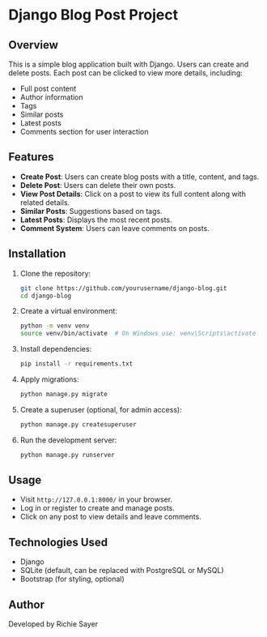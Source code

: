 # Django Blog Post Project

## Overview
This is a simple blog application built with Django. Users can create and delete posts. Each post can be clicked to view more details, including:
- Full post content
- Author information
- Tags
- Similar posts
- Latest posts
- Comments section for user interaction

## Features
- **Create Post**: Users can create blog posts with a title, content, and tags.
- **Delete Post**: Users can delete their own posts.
- **View Post Details**: Click on a post to view its full content along with related details.
- **Similar Posts**: Suggestions based on tags.
- **Latest Posts**: Displays the most recent posts.
- **Comment System**: Users can leave comments on posts.

## Installation
1. Clone the repository:
   ```sh
   git clone https://github.com/yourusername/django-blog.git
   cd django-blog
   ```
2. Create a virtual environment:
   ```sh
   python -m venv venv
   source venv/bin/activate  # On Windows use: venv\Scripts\activate
   ```
3. Install dependencies:
   ```sh
   pip install -r requirements.txt
   ```
4. Apply migrations:
   ```sh
   python manage.py migrate
   ```
5. Create a superuser (optional, for admin access):
   ```sh
   python manage.py createsuperuser
   ```
6. Run the development server:
   ```sh
   python manage.py runserver
   ```

## Usage
- Visit `http://127.0.0.1:8000/` in your browser.
- Log in or register to create and manage posts.
- Click on any post to view details and leave comments.

## Technologies Used
- Django
- SQLite (default, can be replaced with PostgreSQL or MySQL)
- Bootstrap (for styling, optional)

## Author
Developed by Richie Sayer
